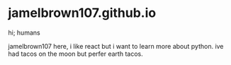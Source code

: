 # jamelbrown107.github.io





hi; humans 



jamelbrown107 here, i like react but i want to learn more about python.
ive had tacos on the moon but perfer earth tacos.
